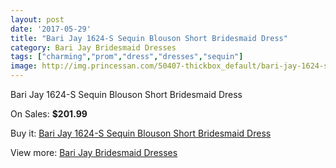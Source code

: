 ```yaml
---
layout: post
date: '2017-05-29'
title: "Bari Jay 1624-S Sequin Blouson Short Bridesmaid Dress"
category: Bari Jay Bridesmaid Dresses
tags: ["charming","prom","dress","dresses","sequin"]
image: http://img.princessan.com/50407-thickbox_default/bari-jay-1624-s-sequin-blouson-short-bridesmaid-dress.jpg
---
```

Bari Jay 1624-S Sequin Blouson Short Bridesmaid Dress

On Sales: **$201.99**
<a href="https://www.princessan.com/en/22786-bari-jay-1624-s-sequin-blouson-short-bridesmaid-dress.html"><amp-img layout="responsive" width="600" height="600" src="//img.princessan.com/50407-thickbox_default/bari-jay-1624-s-sequin-blouson-short-bridesmaid-dress.jpg" alt="Bari Jay 1624-S Sequin Blouson Short Bridesmaid Dress 0" /></a>
<a href="https://www.princessan.com/en/22786-bari-jay-1624-s-sequin-blouson-short-bridesmaid-dress.html"><amp-img layout="responsive" width="600" height="600" src="//img.princessan.com/50408-thickbox_default/bari-jay-1624-s-sequin-blouson-short-bridesmaid-dress.jpg" alt="Bari Jay 1624-S Sequin Blouson Short Bridesmaid Dress 1" /></a>

Buy it: [Bari Jay 1624-S Sequin Blouson Short Bridesmaid Dress](https://www.princessan.com/en/22786-bari-jay-1624-s-sequin-blouson-short-bridesmaid-dress.html "Bari Jay 1624-S Sequin Blouson Short Bridesmaid Dress")

View more: [Bari Jay Bridesmaid Dresses](https://www.princessan.com/en/109- "Bari Jay Bridesmaid Dresses")